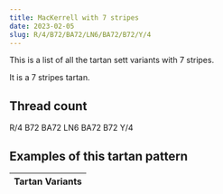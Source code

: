 ```yaml
---
title: MacKerrell with 7 stripes
date: 2023-02-05
slug: R/4/B72/BA72/LN6/BA72/B72/Y/4
---
```

This is a list of all the tartan sett variants with 7 stripes.

It is a 7 stripes tartan.


## Thread count
R/4 B72 BA72 LN6 BA72 B72 Y/4

## Examples of this tartan pattern

| Tartan Variants |
|---------------|
